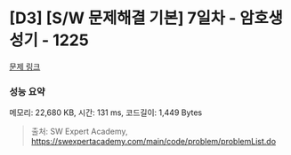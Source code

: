 # [D3] [S/W 문제해결 기본] 7일차 - 암호생성기 - 1225 

[문제 링크](https://swexpertacademy.com/main/code/problem/problemDetail.do?contestProbId=AV14uWl6AF0CFAYD) 

### 성능 요약

메모리: 22,680 KB, 시간: 131 ms, 코드길이: 1,449 Bytes



> 출처: SW Expert Academy, https://swexpertacademy.com/main/code/problem/problemList.do